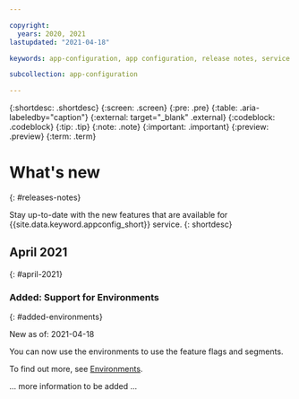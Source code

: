 ```yaml
---

copyright:
  years: 2020, 2021
lastupdated: "2021-04-18"

keywords: app-configuration, app configuration, release notes, service updates, service bulletin, 

subcollection: app-configuration

---
```


{:shortdesc: .shortdesc}
{:screen: .screen}
{:pre: .pre}
{:table: .aria-labeledby="caption"}
{:external: target="_blank" .external}
{:codeblock: .codeblock}
{:tip: .tip}
{:note: .note}
{:important: .important}
{:preview: .preview}
{:term: .term}

# What's new
{: #releases-notes}

Stay up-to-date with the new features that are available for {{site.data.keyword.appconfig_short}} service.
{: shortdesc}

## April 2021
{: #april-2021}

### Added: Support for Environments
{: #added-environments}

New as of: 2021-04-18

You can now use the environments to use the feature flags and segments.

To find out more, see [Environments](/docs/app-configuration?topic=app-configuration-ac-environments).

... more information to be added ...
